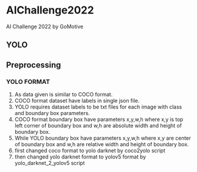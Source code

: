 # AIChallenge2022
AI Challenge 2022 by GoMotive
## YOLO
## Preprocessing
### YOLO FORMAT
1. As data given is similar to COCO format.
2. COCO format dataset have labels in single json file.
3. YOLO requires dataset labels to be txt files for each image with class and boundary box parameters.
4. COCO format boundary box have parameters x,y,w,h where x,y is top left corner of boundary box and w,h are absolute width and height of boundary box.
5. While YOLO boundary box have parameters x,y,w,h where x,y are center of boundary box and w,h are relative width and height of boundary box.
6. first changed coco format to yolo darknet by coco2yolo script
7. then changed yolo darknet format to yolov5 format by yolo_darknet_2_yolov5 script